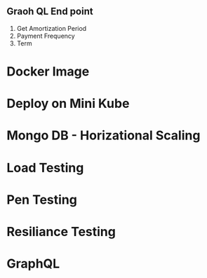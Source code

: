 ## Graoh QL End point
1. Get Amortization Period
2. Payment Frequency
3. Term


# Docker Image

# Deploy on Mini Kube

# Mongo DB - Horizational Scaling

# Load Testing

# Pen Testing

# Resiliance Testing

# GraphQL

